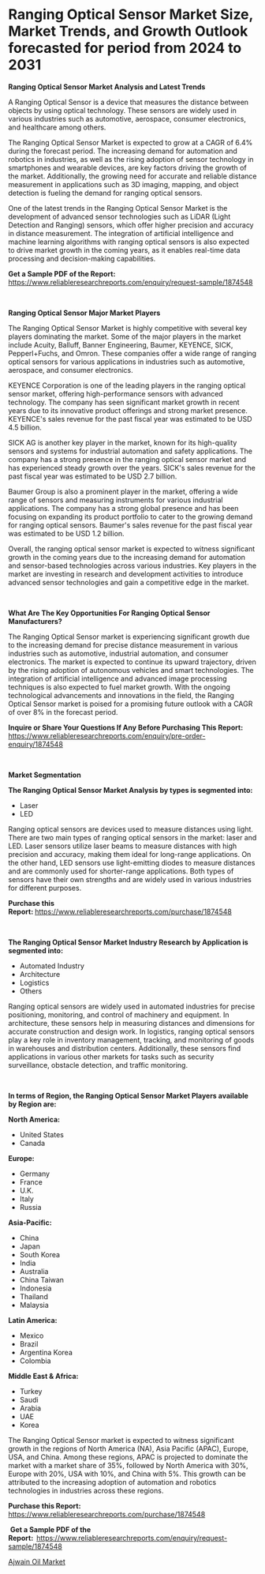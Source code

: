 <p><h1>Ranging Optical Sensor Market Size, Market Trends, and Growth Outlook forecasted for period from 2024 to 2031</h1></p><p><strong>Ranging Optical Sensor Market Analysis and Latest Trends</strong></p>
<p><p>A Ranging Optical Sensor is a device that measures the distance between objects by using optical technology. These sensors are widely used in various industries such as automotive, aerospace, consumer electronics, and healthcare among others.</p><p>The Ranging Optical Sensor Market is expected to grow at a CAGR of 6.4% during the forecast period. The increasing demand for automation and robotics in industries, as well as the rising adoption of sensor technology in smartphones and wearable devices, are key factors driving the growth of the market. Additionally, the growing need for accurate and reliable distance measurement in applications such as 3D imaging, mapping, and object detection is fueling the demand for ranging optical sensors.</p><p>One of the latest trends in the Ranging Optical Sensor Market is the development of advanced sensor technologies such as LiDAR (Light Detection and Ranging) sensors, which offer higher precision and accuracy in distance measurement. The integration of artificial intelligence and machine learning algorithms with ranging optical sensors is also expected to drive market growth in the coming years, as it enables real-time data processing and decision-making capabilities.</p></p>
<p><strong>Get a Sample PDF of the Report:&nbsp;</strong> <a href="https://www.reliableresearchreports.com/enquiry/request-sample/1874548">https://www.reliableresearchreports.com/enquiry/request-sample/1874548</a></p>
<p>&nbsp;</p>
<p><strong>Ranging Optical Sensor Major Market Players</strong></p>
<p><p>The Ranging Optical Sensor Market is highly competitive with several key players dominating the market. Some of the major players in the market include Acuity, Balluff, Banner Engineering, Baumer, KEYENCE, SICK, Pepperl+Fuchs, and Omron. These companies offer a wide range of ranging optical sensors for various applications in industries such as automotive, aerospace, and consumer electronics.</p><p>KEYENCE Corporation is one of the leading players in the ranging optical sensor market, offering high-performance sensors with advanced technology. The company has seen significant market growth in recent years due to its innovative product offerings and strong market presence. KEYENCE's sales revenue for the past fiscal year was estimated to be USD 4.5 billion.</p><p>SICK AG is another key player in the market, known for its high-quality sensors and systems for industrial automation and safety applications. The company has a strong presence in the ranging optical sensor market and has experienced steady growth over the years. SICK's sales revenue for the past fiscal year was estimated to be USD 2.7 billion.</p><p>Baumer Group is also a prominent player in the market, offering a wide range of sensors and measuring instruments for various industrial applications. The company has a strong global presence and has been focusing on expanding its product portfolio to cater to the growing demand for ranging optical sensors. Baumer's sales revenue for the past fiscal year was estimated to be USD 1.2 billion.</p><p>Overall, the ranging optical sensor market is expected to witness significant growth in the coming years due to the increasing demand for automation and sensor-based technologies across various industries. Key players in the market are investing in research and development activities to introduce advanced sensor technologies and gain a competitive edge in the market.</p></p>
<p>&nbsp;</p>
<p><strong>What Are The Key Opportunities For Ranging Optical Sensor Manufacturers?</strong></p>
<p><p>The Ranging Optical Sensor market is experiencing significant growth due to the increasing demand for precise distance measurement in various industries such as automotive, industrial automation, and consumer electronics. The market is expected to continue its upward trajectory, driven by the rising adoption of autonomous vehicles and smart technologies. The integration of artificial intelligence and advanced image processing techniques is also expected to fuel market growth. With the ongoing technological advancements and innovations in the field, the Ranging Optical Sensor market is poised for a promising future outlook with a CAGR of over 8% in the forecast period.</p></p>
<p><strong>Inquire or Share Your Questions If Any Before Purchasing This Report:</strong> <a href="https://www.reliableresearchreports.com/enquiry/pre-order-enquiry/1874548">https://www.reliableresearchreports.com/enquiry/pre-order-enquiry/1874548</a></p>
<p>&nbsp;</p>
<p><strong>Market Segmentation</strong></p>
<p><strong>The Ranging Optical Sensor Market Analysis by types is segmented into:</strong></p>
<p><ul><li>Laser</li><li>LED</li></ul></p>
<p><p>Ranging optical sensors are devices used to measure distances using light. There are two main types of ranging optical sensors in the market: laser and LED. Laser sensors utilize laser beams to measure distances with high precision and accuracy, making them ideal for long-range applications. On the other hand, LED sensors use light-emitting diodes to measure distances and are commonly used for shorter-range applications. Both types of sensors have their own strengths and are widely used in various industries for different purposes.</p></p>
<p><strong>Purchase this Report:&nbsp;</strong><a href="https://www.reliableresearchreports.com/purchase/1874548">https://www.reliableresearchreports.com/purchase/1874548</a></p>
<p>&nbsp;</p>
<p><strong>The Ranging Optical Sensor Market Industry Research by Application is segmented into:</strong></p>
<p><ul><li>Automated Industry</li><li>Architecture</li><li>Logistics</li><li>Others</li></ul></p>
<p><p>Ranging optical sensors are widely used in automated industries for precise positioning, monitoring, and control of machinery and equipment. In architecture, these sensors help in measuring distances and dimensions for accurate construction and design work. In logistics, ranging optical sensors play a key role in inventory management, tracking, and monitoring of goods in warehouses and distribution centers. Additionally, these sensors find applications in various other markets for tasks such as security surveillance, obstacle detection, and traffic monitoring.</p></p>
<p>&nbsp;</p>
<p><strong>In terms of Region, the Ranging Optical Sensor Market Players available by Region are:</strong></p>
<p>
    <p> <strong> North America: </strong>
        <ul>
            <li>United States</li>
            <li>Canada</li>
        </ul>
        </p> 
    <p> <strong> Europe: </strong>
        <ul>
            <li>Germany</li>
            <li>France</li>
            <li>U.K.</li>
            <li>Italy</li>
            <li>Russia</li>
        </ul>
        </p> 
    <p> <strong> Asia-Pacific: </strong>
        <ul>
            <li>China</li>
            <li>Japan</li>
            <li>South Korea</li>
            <li>India</li>
            <li>Australia</li>
            <li>China Taiwan</li>
            <li>Indonesia</li>
            <li>Thailand</li>
            <li>Malaysia</li>
        </ul>
        </p> 
    <p> <strong> Latin America: </strong>
        <ul>
            <li>Mexico</li>
            <li>Brazil</li>
            <li>Argentina Korea</li>
            <li>Colombia</li>
        </ul>
        </p> 
    <p> <strong> Middle East & Africa: </strong>
        <ul>
            <li>Turkey</li>
            <li>Saudi</li>
            <li>Arabia</li>
            <li>UAE</li>
            <li>Korea</li>
        </ul>
    </p>
    </p>
<p><p>The Ranging Optical Sensor market is expected to witness significant growth in the regions of North America (NA), Asia Pacific (APAC), Europe, USA, and China. Among these regions, APAC is projected to dominate the market with a market share of 35%, followed by North America with 30%, Europe with 20%, USA with 10%, and China with 5%. This growth can be attributed to the increasing adoption of automation and robotics technologies in industries across these regions.</p></p>
<p><strong>Purchase this Report: </strong><a href="https://www.reliableresearchreports.com/purchase/1874548">https://www.reliableresearchreports.com/purchase/1874548</a></p>
<p>&nbsp;<strong>Get a Sample PDF of the Report:&nbsp;&nbsp;</strong><a href="https://www.reliableresearchreports.com/enquiry/request-sample/1874548">https://www.reliableresearchreports.com/enquiry/request-sample/1874548</a></p>
<p><strong></strong></p>
<p><p><a href="https://scarlet-rocket-c63.notion.site/Ajwain-Oil-Market-Provides-a-Comprehensive-Analysis-Including-a-Macro-Overview-of-the-Market-as-well-90e12896c98445c7812d25bee890c890">Ajwain Oil Market</a></p></p>